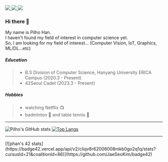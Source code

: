 <a href="https://42seoul.kr/seoul42/main/view" target="_blank">
  <img src="https://img.shields.io/badge/Seoul-000000?style=flat&logo=42&logoColor=ffffff"/>
</a>
<a href="https://www.linkedin.com/in/pilho-han-0965b0211" target="_blank">
  <img src="https://img.shields.io/badge/LinkedIn-0A66C2?style=flat&logo=LinkedIn&logoColor=ffffff"/>
</a>
<a href="mailto:hanfeelhoo@gmail.com" target="_blank">
  <img src="https://img.shields.io/badge/hanfeelhoo@gmail.com-EA4335?style=flat&logo=Gmail&logoColor=ffffff"/>
</a>

### Hi there 👋

My name is Pilho Han.<br>
I haven't found my field of interest in computer science yet.<br>
So, I am looking for my field of interest... (Computer Vision, IoT, Graphics, ML/DL...etc)<br>

<!--
#### Project
+ project name (20YY.M - 20YY.M, Days)
+ Service Desk Consultation Notes website (2022.6 - 2022.7)
  + It was made in Military Service at ROKAF (DIDC 2 Center)
  + It was used by Service Desk
-->

##### Education
> + B.S Division of Computer Science, Hanyang University ERICA Campus (2020.3 - Present)
> + 42Seoul Cadet (2023.3 - Present)

##### Hobbies
> + watching Netflix 📺
> + badminton 🏸 and table tennis 🏓

<hr>

![Pilho's GitHub stats](https://github-readme-stats.vercel.app/api?username=ph-han&show_icons=true&theme=ayu-mirage)
[![Top Langs](https://github-readme-stats.vercel.app/api/top-langs/?username=ph-han&langs_count=5&theme=ayu-mirage)](https://github.com/anuraghazra/github-readme-stats)

<hr>
[![phan's 42 stats](https://badge42.vercel.app/api/v2/cliqv8r62006008mkb0go2q1q/stats?cursusId=21&coalitionId=86)](https://github.com/JaeSeoKim/badge42)
